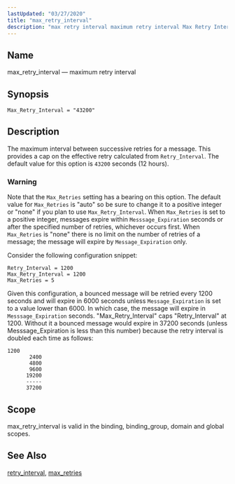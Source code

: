 ```yaml
---
lastUpdated: "03/27/2020"
title: "max_retry_interval"
description: "max retry interval maximum retry interval Max Retry Interval 43200 The maximum interval between successive retries for a message This provides a cap on the effective retry calculated from Retry Interval The default value for this option is 43200 seconds 12 hours Note that the Max Retries setting has a..."
---
```


<a name="conf.ref.max_retry_interval"></a> 
## Name

max_retry_interval — maximum retry interval

## Synopsis

`Max_Retry_Interval = "43200"`

<a name="idp25359904"></a> 
## Description

The maximum interval between successive retries for a message. This provides a cap on the effective retry calculated from `Retry_Interval`. The default value for this option is `43200` seconds (12 hours).

### Warning

Note that the `Max_Retries` setting has a bearing on this option. The default value for `Max_Retries` is "auto" so be sure to change it to a positive integer or "none" if you plan to use `Max_Retry_Interval`. When `Max_Retries` is set to a positive integer, messages expire within `Messsage_Expiration` seconds or after the specified number of retries, whichever occurs first. When `Max_Retries` is "none" there is no limit on the number of retries of a message; the message will expire by `Message_Expiration` only.

Consider the following configuration snippet:

```
Retry_Interval = 1200
Max_Retry_Interval = 1200
Max_Retries = 5
```

Given this configuration, a bounced message will be retried every 1200 seconds and will expire in 6000 seconds unless `Message_Expiration` is set to a value lower than 6000\. In which case, the message will expire in `Messsage_Expiration` seconds. "Max_Retry_Interval" caps "Retry_Interval" at 1200\. Without it a bounced message would expire in 37200 seconds (unless Messsage_Expiration is less than this number) because the retry interval is doubled each time as follows:

```
1200
       2400
       4800
       9600
      19200
      -----
      37200
```
<a name="idp25370464"></a> 
## Scope

max_retry_interval is valid in the binding, binding_group, domain and global scopes.

<a name="idp25372336"></a> 
## See Also

[retry_interval](/momentum/4/config/ref-retry-interval), [max_retries](/momentum/4/config/ref-max-retries)